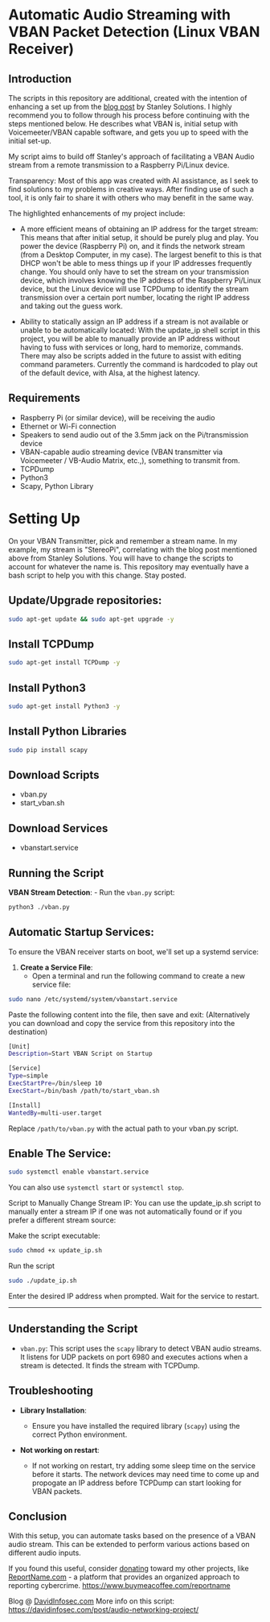 # Automatic Audio Streaming with VBAN Packet Detection (Linux VBAN Receiver)

## Introduction

The scripts in this repository are additional, created with the intention of enhancing a set up from the [blog post](https://blog.stanleysolutionsnw.com/networked-audio-using-vban-and-rpi.html) by Stanley Solutions. I highly recommend you to follow through his process before continuing with the steps mentioned below. He describes what VBAN is, initial setup with Voicemeeter/VBAN capable software, and gets you up to speed with the initial set-up.

My script aims to build off Stanley's approach of facilitating a VBAN Audio stream from a remote transmission to a Raspberry Pi/Linux device. 

Transparency: Most of this app was created with AI assistance, as I seek to find solutions to my problems in creative ways. After finding use of such a tool, it is only fair to share it with others who may benefit in the same way.

The highlighted enhancements of my project include:
- A more efficient means of obtaining an IP address for the target stream:
    This means that after initial setup, it should be purely plug and play. You power the device (Raspberry Pi) on, and it finds the network stream (from a Desktop Computer, in my case). The largest        benefit to this is that DHCP won't be able to mess things up if your IP addresses frequently change. You should only have to set the stream on your transmission device, which involves knowing the       IP address of the Raspberry Pi/Linux device, but the Linux device will use TCPDump to identify the stream transmission over a certain port number, locating the right IP address and taking out the       guess work.

- Ability to statically assign an IP address if a stream is not available or unable to be automatically located:
    With the update_ip shell script in this project, you will be able to manually provide an IP address without having to fuss with services or long, hard to memorize, commands. There may also be           scripts added in the future to assist with editing command parameters. Currently the command is hardcoded to play out of the default device, with Alsa, at the highest latency.

## Requirements

- Raspberry Pi (or similar device), will be receiving the audio
- Ethernet or Wi-Fi connection
- Speakers to send audio out of the 3.5mm jack on the Pi/transmission device
- VBAN-capable audio streaming device (VBAN transmitter via Voicemeeter / VB-Audio Matrix, etc.,), something to transmit from.
- TCPDump
- Python3
- Scapy, Python Library

# Setting Up

On your VBAN Transmitter, pick and remember a stream name. In my example, my stream is "StereoPi", correlating with the blog post mentioned above from Stanley Solutions. You will have to change the scripts to account for whatever the name is. This repository may eventually have a bash script to help you with this change. Stay posted.

## Update/Upgrade repositories:

```bash
sudo apt-get update && sudo apt-get upgrade -y
```

## Install TCPDump

```bash
sudo apt-get install TCPDump -y
```

## Install Python3

```bash
sudo apt-get install Python3 -y
```

## Install Python Libraries

```bash
sudo pip install scapy
```

## Download Scripts
- vban.py
- start_vban.sh
## Download Services
- vbanstart.service

## Running the Script

**VBAN Stream Detection**:
    - Run the `vban.py` script:

```bash
python3 ./vban.py
```

## Automatic Startup Services:

To ensure the VBAN receiver starts on boot, we'll set up a systemd service:

1. **Create a Service File**:
   - Open a terminal and run the following command to create a new service file:
```bash
sudo nano /etc/systemd/system/vbanstart.service
```

Paste the following content into the file, then save and exit: (Alternatively you can download and copy the service from this repository into the destination)

```bash
[Unit]
Description=Start VBAN Script on Startup

[Service]
Type=simple
ExecStartPre=/bin/sleep 10
ExecStart=/bin/bash /path/to/start_vban.sh

[Install]
WantedBy=multi-user.target
```

Replace ``/path/to/vban.py`` with the actual path to your vban.py script.

## Enable The Service:

```bash
sudo systemctl enable vbanstart.service
```

You can also use ``systemctl start`` or ``systemctl stop``.


Script to Manually Change Stream IP:
You can use the update_ip.sh script to manually enter a stream IP if one was not automatically found or if you prefer a different stream source:

Make the script executable:

```bash
sudo chmod +x update_ip.sh
```

Run the script
```bash
sudo ./update_ip.sh
```

Enter the desired IP address when prompted. Wait for the service to restart.

---

## Understanding the Script

- `vban.py`: This script uses the `scapy` library to detect VBAN audio streams. It listens for UDP packets on port 6980 and executes actions when a stream is detected. It finds the stream with TCPDump.

## Troubleshooting

- **Library Installation**:
    - Ensure you have installed the required library (`scapy`) using the correct Python environment.
 
- **Not working on restart**:
    - If not working on restart, try adding some sleep time on the service before it starts. The network devices may need time to come up and propogate an IP address before TCPDump can start looking for VBAN packets. 

## Conclusion

With this setup, you can automate tasks based on the presence of a VBAN audio stream. This can be extended to perform various actions based on different audio inputs.

If you found this useful, consider [donating](https://www.buymeacoffee.com/reportname) toward my other projects, like [ReportName.com](https://ReportName.com) - a platform that provides an organized approach to reporting cybercrime. https://www.buymeacoffee.com/reportname

Blog @ [DavidInfosec.com](https://davidinfosec.com)
More info on this script: https://davidinfosec.com/post/audio-networking-project/

